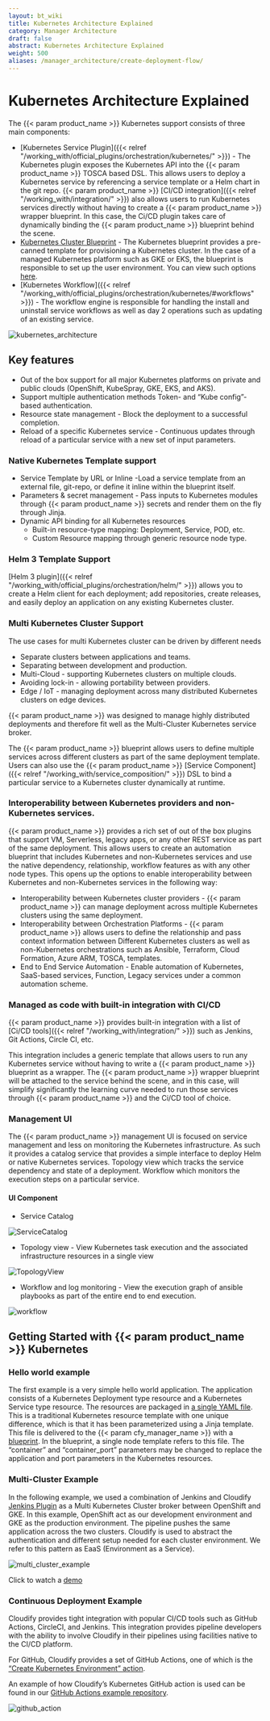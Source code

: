```yaml
---
layout: bt_wiki
title: Kubernetes Architecture Explained
category: Manager Architecture
draft: false
abstract: Kubernetes Architecture Explained
weight: 500
aliases: /manager_architecture/create-deployment-flow/
---
```


# Kubernetes Architecture Explained

The {{< param product_name >}} Kubernetes support consists of three main components:

* [Kubernetes Service Plugin]({{< relref "/working_with/official_plugins/orchestration/kubernetes/" >}}) - The Kubernetes plugin exposes the Kubernetes API into the {{< param product_name >}} TOSCA based DSL. This allows users to deploy a Kubernetes service by referencing a service template or a Helm chart in the git repo. {{< param product_name >}}  [CI/CD integration]({{< relref "/working_with/integration/" >}}) also allows users to run Kubernetes services directly without having to create a {{< param product_name >}} wrapper blueprint. In this case, the Ci/CD plugin takes care of dynamically binding the {{< param product_name >}} blueprint behind the scene.
* [Kubernetes Cluster Blueprint](https://github.com/cloudify-community/blueprint-examples/tree/master/kubernetes) - The Kubernetes blueprint provides a pre-canned template for provisioning a Kubernetes cluster. In the case of a managed Kubernetes platform such as GKE or EKS, the blueprint is responsible to set up the user environment. You can view such options [here](https://github.com/cloudify-community/blueprint-examples/tree/master/kubernetes/).
* [Kubernetes Workflow]({{< relref "/working_with/official_plugins/orchestration/kubernetes/#workflows" >}}) - The workflow engine is responsible for handling the install and uninstall service workflows as well as day 2 operations such as updating of an existing service.

![kubernetes_architecture]( /images/kubernetes_architecture/kubernetes_architecture.png )

## Key features

- Out of the box support for all major Kubernetes platforms on private and public clouds (OpenShift, KubeSpray, GKE, EKS, and AKS).
- Support multiple authentication methods Token- and “Kube config”- based authentication.
- Resource state management - Block the deployment to a successful completion.
- Reload of a specific Kubernetes service - Continuous updates through reload of a particular service with a new set of input parameters.

### Native Kubernetes Template support

* Service Template by URL or Inline -Load a service template from an external file, git-repo, or define it inline within the blueprint itself.
* Parameters & secret management - Pass inputs to Kubernetes modules through {{< param product_name >}} secrets and render them on the fly through Jinja.
* Dynamic API binding for all Kubernetes resources
  * Built-in resource-type mapping: Deployment, Service, POD, etc.
  * Custom Resource mapping through generic resource node type.
  
### Helm 3 Template Support
[Helm 3 plugin]({{< relref "/working_with/official_plugins/orchestration/helm/" >}}) allows you to create a Helm client for each deployment; add repositories, create releases, and easily deploy an application on any existing Kubernetes cluster.

### Multi Kubernetes Cluster Support
The use cases for multi Kubernetes cluster can be driven by different needs 

* Separate clusters between applications and teams.
* Separating between development and production.
* Multi-Cloud - supporting Kubernetes clusters on multiple clouds.
* Avoiding lock-in - allowing portability between providers.
* Edge / IoT - managing deployment across many distributed Kubernetes clusters on edge devices.

{{< param product_name >}} was designed to manage highly distributed deployments and therefore fit well as the Multi-Cluster Kubernetes service broker.

The {{< param product_name >}} blueprint allows users to define multiple services across different clusters as part of the same deployment template. Users can also use the {{< param product_name >}} [Service Component]({{< relref "/working_with/service_composition/" >}}) DSL to bind a particular service to a Kubernetes cluster dynamically at runtime.

### Interoperability between Kubernetes providers and non-Kubernetes services.

{{< param product_name >}} provides a rich set of out of the box plugins that support VM, Serverless, legacy apps, or any other REST service as part of the same deployment. This allows users to create an automation blueprint that includes Kubernetes and non-Kubernetes services and use the native dependency, relationship, workflow features as with any other node types. This opens up the options to enable interoperability between Kubernetes and non-Kubernetes services in the following way:
* Interoperability between Kubernetes cluster providers - {{< param product_name >}} can manage deployment across multiple Kubernetes clusters using the same deployment.
* Interoperability between Orchestration Platforms - {{< param product_name >}} allows users to define the relationship and pass context information between Different Kubernetes clusters as well as non-Kubernetes orchestrations such as Ansible, Terraform, Cloud Formation, Azure ARM, TOSCA, templates.
* End to End Service Automation  - Enable automation of Kubernetes, SaaS-based services, Function, Legacy services under a common automation scheme.

### Managed as code with built-in integration with CI/CD
{{< param product_name >}} provides built-in integration with a list of [Ci/CD tools]({{< relref "/working_with/integration/" >}}) such as Jenkins, Git Actions, Circle CI, etc.

This integration includes a generic template that allows users to run any Kubernetes service without having to write a {{< param product_name >}} blueprint as a wrapper. The {{< param product_name >}} wrapper blueprint will be attached to the service behind the scene, and in this case, will simplify significantly the learning curve needed to run those services through {{< param product_name >}} and the Ci/CD tool of choice.

### Management UI
The {{< param product_name >}} management UI is focused on service management and less on monitoring the Kubernetes infrastructure. As such it provides a catalog service that provides a simple interface to deploy Helm or native Kubernetes services. Topology view which tracks the service dependency and state of a deployment. Workflow which monitors the execution steps on a particular service. 

#### UI Component

* Service Catalog

![ServiceCatalog]( /images/kubernetes_architecture/service_catalogue.png )

* Topology view - View Kubernetes task execution and the associated infrastructure resources in a single view

![TopologyView]( /images/kubernetes_architecture/topology_view.png )

* Workflow and log monitoring - View the execution graph of ansible playbooks as part of the entire end to end execution.

![workflow]( /images/kubernetes_architecture/workflow.png ) 

## Getting Started with {{< param product_name >}} Kubernetes

### Hello world example
The first example is a very simple hello world application. The application consists of a Kubernetes Deployment type resource and a Kubernetes Service type resource. The resources are packaged in [a single YAML file](https://github.com/cloudify-community/blueprint-examples/blob/master/kubernetes/plugin-examples/hello-world/resources.yaml). This is a traditional Kubernetes resource template with one unique difference, which is that it has been parameterized using a Jinja template. This file is delivered to the {{< param cfy_manager_name >}} with a [blueprint](https://github.com/cloudify-community/blueprint-examples/blob/master/kubernetes/plugin-examples/hello-world/blueprint.yaml). In the blueprint, a single node template refers to this file. The “container” and “container_port” parameters may be changed to replace the application and port parameters in the Kubernetes resources.

### Multi-Cluster Example

In the following example, we used a combination of  Jenkins and Cloudify [Jenkins Plugin](https://docs.cloudify.co/latest/working_with/integration/jenkins-plugin/) as a Multi Kubernetes Cluster broker between OpenShift and GKE. In this example, OpenShift act as our development environment and GKE as the production environment. The pipeline pushes the same application across the two clusters. Cloudify is used to abstract the authentication and different setup needed for each cluster environment. We refer to this pattern as EaaS (Environment as a Service).

![multi_cluster_example]( /images/kubernetes_architecture/multi_cluster_example.png )

Click to watch a [demo](https://vimeo.com/483013205)

### Continuous Deployment Example
Cloudify provides tight integration with popular CI/CD tools such as GitHub Actions, CircleCI, and Jenkins. This integration provides pipeline developers with the ability to involve Cloudify in their pipelines using facilities native to the CI/CD platform.

For GitHub, Cloudify provides a set of GitHub Actions, one of which is the [“Create Kubernetes Environment” action](https://github.com/marketplace/actions/create-kubernetes-environment).

An example of how Cloudify’s Kubernetes GitHub action is used can be found in our [GitHub Actions example repository](https://github.com/cloudify-community/github-actions-example/).

![github_action]( /images/kubernetes_architecture/github_action.png )
